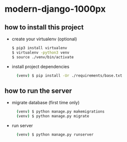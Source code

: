 # modern-django-1000px

## how to install this project

* create your virtualenv (optional)

  ```bash
  $ pip3 install virtualenv
  $ virtualenv -python3 venv
  $ source ./venv/bin/activate
  ```

* install project dependencies

  ```bash
    (venv) $ pip install -Ur ./requirements/base.txt
  ```

## how to run the server

* migrate database (first time only)

  ```bash
    (venv) $ python manage.py makemigrations
    (venv) $ python manage.py migrate
  ```

* run server

  ```bash
    (venv) $ python manage.py runserver
  ```
